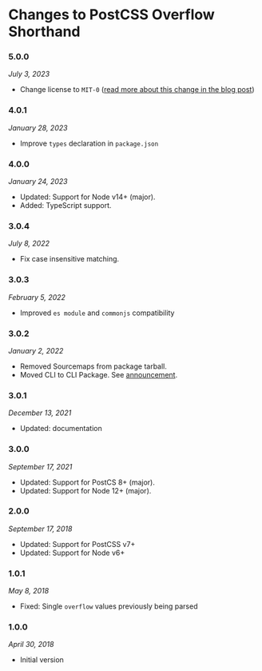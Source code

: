 # Changes to PostCSS Overflow Shorthand

### 5.0.0

_July 3, 2023_

- Change license to `MIT-0` ([read more about this change in the blog post](https://preset-env.cssdb.org/blog/license-change/))

### 4.0.1

_January 28, 2023_

- Improve `types` declaration in `package.json`

### 4.0.0

_January 24, 2023_

- Updated: Support for Node v14+ (major).
- Added: TypeScript support.

### 3.0.4

_July 8, 2022_

- Fix case insensitive matching.

### 3.0.3

_February 5, 2022_

- Improved `es module` and `commonjs` compatibility

### 3.0.2

_January 2, 2022_

- Removed Sourcemaps from package tarball.
- Moved CLI to CLI Package. See [announcement](https://github.com/csstools/postcss-plugins/discussions/121).

### 3.0.1

_December 13, 2021_

- Updated: documentation

### 3.0.0

_September 17, 2021_

- Updated: Support for PostCS 8+ (major).
- Updated: Support for Node 12+ (major).

### 2.0.0

_September 17, 2018_

- Updated: Support for PostCSS v7+
- Updated: Support for Node v6+

### 1.0.1

_May 8, 2018_

- Fixed: Single `overflow` values previously being parsed

### 1.0.0

_April 30, 2018_

- Initial version
